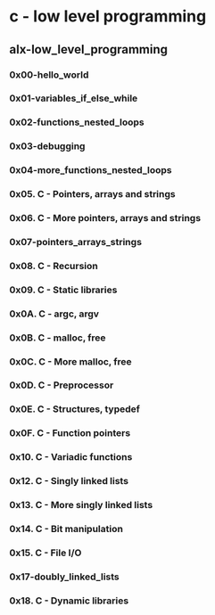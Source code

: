 # c - low level programming
## alx-low_level_programming
### 0x00-hello_world
### 0x01-variables_if_else_while
### 0x02-functions_nested_loops
### 0x03-debugging
### 0x04-more_functions_nested_loops
### 0x05. C - Pointers, arrays and strings
### 0x06. C - More pointers, arrays and strings
### 0x07-pointers_arrays_strings
### 0x08. C - Recursion
### 0x09. C - Static libraries
### 0x0A. C - argc, argv
### 0x0B. C - malloc, free
### 0x0C. C - More malloc, free
### 0x0D. C - Preprocessor
### 0x0E. C - Structures, typedef
### 0x0F. C - Function pointers
### 0x10. C - Variadic functions
### 0x12. C - Singly linked lists
### 0x13. C - More singly linked lists
### 0x14. C - Bit manipulation
### 0x15. C - File I/O
### 0x17-doubly_linked_lists
### 0x18. C - Dynamic libraries
